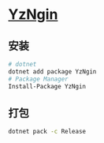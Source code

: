 # [YzNgin](https://github.com/chenshenchao/yzngin)

## 安装

```bash
# dotnet
dotnet add package YzNgin
# Package Manager
Install-Package YzNgin
```

## 打包

```bash
dotnet pack -c Release
```
